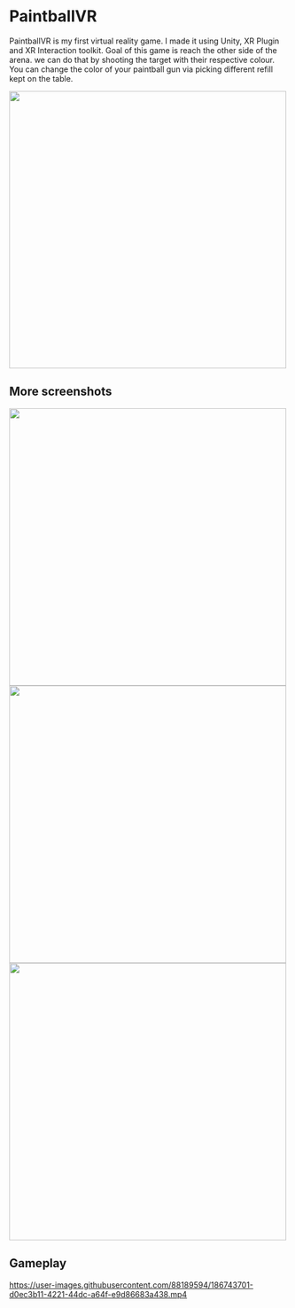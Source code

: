 # PaintballVR
PaintballVR is my first virtual reality game. I made it using Unity, XR Plugin and XR Interaction toolkit. Goal of this game is reach the other side of the arena. we can do that by shooting the target with their respective colour.  You can change the color of your paintball gun via picking different refill kept on the table. 

<img width="500" src="https://user-images.githubusercontent.com/88189594/186746074-1bf2f4a7-32cb-4d23-9d78-52292e34d591.png">


## More screenshots

<img width="500" src="https://user-images.githubusercontent.com/88189594/186743100-8c4de821-5d4e-4769-9e8d-ba38b20056fb.jpg">
<img width="500" src="https://user-images.githubusercontent.com/88189594/186743353-7f279134-2ce1-469c-898d-7b9ef838f8fc.jpg"> 
<img width="500" src="https://user-images.githubusercontent.com/88189594/186743364-0d245281-9ec2-4bdd-a810-b9b645a8fde0.jpg">

## Gameplay

https://user-images.githubusercontent.com/88189594/186743701-d0ec3b11-4221-44dc-a64f-e9d86683a438.mp4

